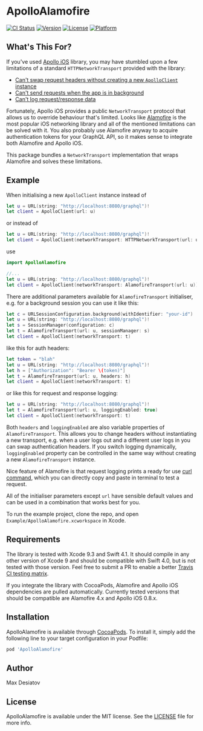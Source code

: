 # ApolloAlamofire

[![CI Status](https://img.shields.io/travis/maxdesiatov/ApolloAlamofire.svg?style=flat)](https://travis-ci.org/maxdesiatov/ApolloAlamofire)
[![Version](https://img.shields.io/cocoapods/v/ApolloAlamofire.svg?style=flat)](https://cocoapods.org/pods/ApolloAlamofire)
[![License](https://img.shields.io/cocoapods/l/ApolloAlamofire.svg?style=flat)](https://cocoapods.org/pods/ApolloAlamofire)
[![Platform](https://img.shields.io/cocoapods/p/ApolloAlamofire.svg?style=flat)](https://cocoapods.org/pods/ApolloAlamofire)

## What's This For?

If you've used [Apollo iOS](https://github.com/apollographql/apollo-ios) library,
you may have stumbled upon a few limitations of a standard `HTTPNetworkTransport`
provided with the library:

* [Can't swap request headers without creating a new `ApolloClient` instance](https://github.com/apollographql/apollo-ios/issues/37)
* [Can't send requests when the app is in background](https://stackoverflow.com/questions/50089546/how-to-correctly-use-apollo-graphql-on-ios-with-background-session-configuration)
* [Can't log request/response data](https://github.com/apollographql/apollo-ios/pull/257)

Fortunately, Apollo iOS provides a public `NetworkTransport` protocol that allows 
us to override behaviour that's limited. Looks like [Alamofire](https://github.com/Alamofire/Alamofire)
is the most popular iOS networking library and all of the mentioned limitations can be solved 
with it. You also probably use Alamofire anyway to acquire authentication tokens for your 
GraphQL API, so it makes sense to integrate both Alamofire and Apollo iOS.

This package bundles a  `NetworkTransport` implementation that wraps Alamofire
and solves these limitations.

## Example

When initialising a new `ApolloClient` instance instead of
```swift
let u = URL(string: "http://localhost:8080/graphql")!
let client = ApolloClient(url: u)
```
or instead of
```swift
let u = URL(string: "http://localhost:8080/graphql")!
let client = ApolloClient(networkTransport: HTTPNetworkTransport(url: u))
```

use

```swift
import ApolloAlamofire

//...
let u = URL(string: "http://localhost:8080/graphql")!
let client = ApolloClient(networkTransport: AlamofireTransport(url: u))
```

There are additional parameters available for `AlamofireTransport` initialiser, e.g. for 
a background session you can use it like this:

```swift
let c = URLSessionConfiguration.background(withIdentifier: "your-id")
let u = URL(string: "http://localhost:8080/graphql")!
let s = SessionManager(configuration: c)
let t = AlamofireTransport(url: u, sessionManager: s)
let client = ApolloClient(networkTransport: t)
```

like this for auth headers:


```swift
let token = "blah"
let u = URL(string: "http://localhost:8080/graphql")!
let h = ["Authorization": "Bearer \(token)"]
let t = AlamofireTransport(url: u, headers: h)
let client = ApolloClient(networkTransport: t)
```

or like this for request and response logging:

```swift
let u = URL(string: "http://localhost:8080/graphql")!
let t = AlamofireTransport(url: u, loggingEnabled: true)
let client = ApolloClient(networkTransport: t)
```

Both `headers` and `loggingEnabled` are also variable properties of `AlamofireTransport`.
This allows you to change headers without instantiating a new transport, e.g. when a user
logs out and a different user logs in you can swap authentication headers. If you switch 
logging dynamically, `loggingEnabled` property can be controlled in the same way 
without creating a new `AlamofireTransport` instance.

Nice feature of Alamofire is that request logging prints a ready for use 
[curl command](https://github.com/Alamofire/Alamofire/blob/master/Documentation/Usage.md#curl-command-output), which you can directly copy and paste in terminal to test a request.

All of the initialiser parameters except `url` have sensible default values and can be used
in a combination that works best for you.

To run the example project, clone the repo, and open `Example/ApolloAlamofire.xcworkspace` in Xcode.

## Requirements

The library is tested with Xcode 9.3 and Swift 4.1. It should compile in any other version of
Xcode 9 and should be compatible with Swift 4.0, but is not tested with those version. 
Feel free to submit a PR to enable a better [Travis CI testing matrix](https://github.com/maxdesiatov/ApolloAlamofire/blob/master/.travis.yml).

If you integrate the library with CocoaPods, Alamofire and Apollo iOS dependencies are 
pulled automatically. Currently tested versions that should be compatible are Alamofire 4.x
and Apollo iOS 0.8.x.

## Installation

ApolloAlamofire is available through [CocoaPods](https://cocoapods.org). To install
it, simply add the following line to your target configuration in your Podfile:

```ruby
pod 'ApolloAlamofire'
```

## Author

Max Desiatov

## License

ApolloAlamofire is available under the MIT license. See the [LICENSE](https://github.com/Alamofire/Alamofire/blob/master/LICENSE) file for more info.
